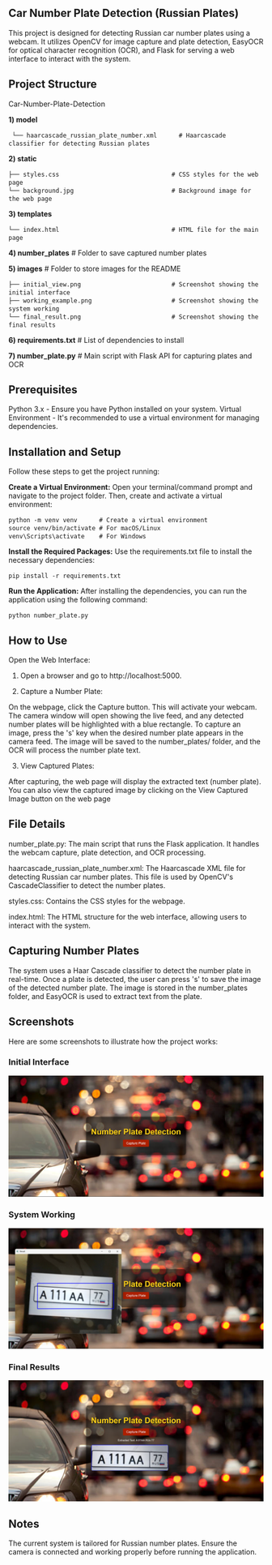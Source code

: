 ## Car Number Plate Detection (Russian Plates)

This project is designed for detecting Russian car number plates using a webcam. It utilizes OpenCV for image capture and plate detection, EasyOCR for optical character recognition (OCR), and Flask for serving a web interface to interact with the system.

## Project Structure 

Car-Number-Plate-Detection

**1) model**

     └── haarcascade_russian_plate_number.xml      # Haarcascade classifier for detecting Russian plates

**2) static**

    ├── styles.css                               # CSS styles for the web page
    └── background.jpg                           # Background image for the web page

**3) templates**
    
    └── index.html                               # HTML file for the main page

**4) number_plates**                                # Folder to save captured number plates

**5) images**                                       # Folder to store images for the README

    ├── initial_view.png                         # Screenshot showing the initial interface
    ├── working_example.png                      # Screenshot showing the system working
    └── final_result.png                         # Screenshot showing the final results

**6) requirements.txt**                             # List of dependencies to install

**7) number_plate.py**                              # Main script with Flask API for capturing plates and OCR

## Prerequisites

Python 3.x - Ensure you have Python installed on your system.
Virtual Environment - It's recommended to use a virtual environment for managing dependencies.

## Installation and Setup

Follow these steps to get the project running:

**Create a Virtual Environment:**
Open your terminal/command prompt and navigate to the project folder. Then, create and activate a virtual environment:

    python -m venv venv      # Create a virtual environment
    source venv/bin/activate # For macOS/Linux
    venv\Scripts\activate    # For Windows

**Install the Required Packages:**
Use the requirements.txt file to install the necessary dependencies:

    pip install -r requirements.txt

**Run the Application:**
After installing the dependencies, you can run the application using the following command:

    python number_plate.py

## How to Use
Open the Web Interface:

1) Open a browser and go to http://localhost:5000.

2) Capture a Number Plate:

On the webpage, click the Capture button. This will activate your webcam.
The camera window will open showing the live feed, and any detected number plates will be highlighted with a blue rectangle.
To capture an image, press the 's' key when the desired number plate appears in the camera feed.
The image will be saved to the number_plates/ folder, and the OCR will process the number plate text.

3) View Captured Plates:

After capturing, the web page will display the extracted text (number plate).
You can also view the captured image by clicking on the View Captured Image button on the web page

## File Details

number_plate.py: The main script that runs the Flask application. It handles the webcam capture, plate detection, and OCR processing.

haarcascade_russian_plate_number.xml: The Haarcascade XML file for detecting Russian car number plates. This file is used by OpenCV's CascadeClassifier to detect the number plates.

styles.css: Contains the CSS styles for the webpage.

index.html: The HTML structure for the web interface, allowing users to interact with the system.

## Capturing Number Plates

The system uses a Haar Cascade classifier to detect the number plate in real-time. Once a plate is detected, the user can press 's' to save the image of the detected number plate.
The image is stored in the number_plates folder, and EasyOCR is used to extract text from the plate.

## Screenshots

Here are some screenshots to illustrate how the project works:

### **Initial Interface**
![Initial Interface](./images/image1.png)

### **System Working**
![System Working](./images/image2.png)

### **Final Results**
![Final Results](./images/image3.png)

## Notes

The current system is tailored for Russian number plates.
Ensure the camera is connected and working properly before running the application.
